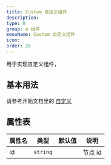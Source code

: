 ```yaml
---
title: Custom 自定义组件
description:
type: 0
group: ⚙ 组件
menuName: Custom 自定义组件
icon:
order: 26
---
```


用于实现自定义组件，

## 基本用法

请参考开始文档里的 [自定义](../start/custom)

## 属性表

| 属性名 | 类型     | 默认值 | 说明    |
| ------ | -------- | ------ | ------- |
| id     | `string` |        | 节点 id |
